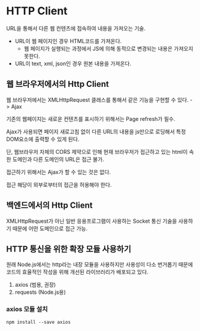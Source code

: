 # HTTP Client

URL을 통해서 다른 웹 컨텐츠에 접속하여 내용을 가져오는 기술.

- URL이 웹 페이지인 경우 HTML코드를 가져온다.
  - 웹 페이지가 실행되는 과정에서 JS에 의해 동적으로 변경되는 내용은 가져오지 못한다.
- URL이 text, xml, json인 경우 원본 내용을 가져온다.

## 웹 브라우저에서의 Http Client

웹 브라우저에서는 XMLHttpRequest 클래스를 통해서 같은 기능을 구현할 수 있다. -> Ajax

기존의 웹페이지는 새로운 컨텐츠를 표시하기 위해서는 Page refresh가 필수.

Ajax가 사용되면 페이지 새로고침 없이 다른 URL의 내용을 js만으로 로딩해서 특정 DOM요소에 출력할 수 있게 된다.

단, 웹브라우저 자체의 CORS 제약으로 인해 현재 브라우저가 접근하고 있는 html이 속한 도메인과 다른 도메인의 URL은 접근 불가.

접근하기 위해서는 Ajax가 할 수 있는 것은 없다.

접근 해당이 외부로부터의 접근을 허용해야 한다.

## 백엔드에서의 Http Client

XMLHttpRequest가 아닌 일반 응용프로그램이 사용하는 Socket 통신 기술을 사용하기 때문에 어떤 도메인으로 접근 가능.

## HTTP 통신을 위한 확장 모듈 사용하기

원래 Node.js에서는 http라는 내장 모듈을 사용하지만 사용성이 다소 번거롭기 때문에 코드의 효율적인 작성을 위해 개선된 라이브러리가 배포되고 있다.

1. axios (범용, 권장)
2. requests (Node.js용)

### axios 모듈 설치

```shell
npm install --save axios
```
